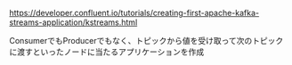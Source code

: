 https://developer.confluent.io/tutorials/creating-first-apache-kafka-streams-application/kstreams.html

ConsumerでもProducerでもなく、トピックから値を受け取って次のトピックに渡すといったノードに当たるアプリケーションを作成

